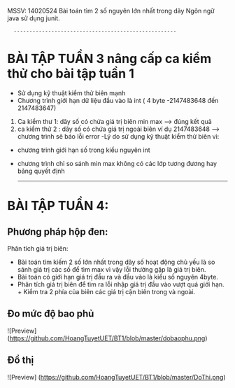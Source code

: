 MSSV: 14020524
Bài toán tìm 2 số nguyên lớn nhất trong dãy
Ngôn ngữ java sử dụng junit.

      ----------------------------------------------------
      
# BÀI TẬP TUẦN 3 nâng cấp ca kiểm thử cho bài tập tuần 1
   - Sử dụng kỹ thuật kiểm thử biên mạnh
   - Chương trình giới hạn dữ liệu đầu vào là int ( 4 byte -2147483648 đến 2147483647)
   1. Ca kiểm thư 1: dãy số có chứa giá trị biên min max  -->  đúng kết quả
   2. ca kiểm thử 2 : dãy số có chứa giá trị ngoài biên ví dụ 2147483648 --> chương trình sẽ báo lỗi error 
   -Lý do sử dụng kỹ thuật kiểm thử biên vì:
   + chương trinh giới hạn số trong kiểu nguyên int
   + chương trình chỉ so sánh min max không có các lớp tương đương hay bảng quyết định
      
      ---------------------------------------------------------
      
# BÀI TẬP TUẦN 4:

##  Phương pháp hộp đen:

Phân tích giá trị biên:
   + Bài toán tìm kiếm 2 số lớn nhất trong dãy số hoạt động chủ yếu là so sánh giá trị các số để tìm max vì vậy lỗi thường gặp là giá trị biên. 
   + Bài toán có giới hạn giá trị đầu ra và đầu vào là kiểu số nguyên 4byte.
   + Phân tích giá trị biên để tìm ra lỗi nhập giá trị đầu vào vượt quá giới hạn.  + Kiểm tra 2 phía của biên các giá trị cận biên trong và ngoài.
   
## Đo mức độ bao phủ

![Preview] (https://github.com/HoangTuyetUET/BT1/blob/master/dobaophu.png)

## Đồ thị

![Preview] (https://github.com/HoangTuyetUET/BT1/blob/master/DoThi.png)
